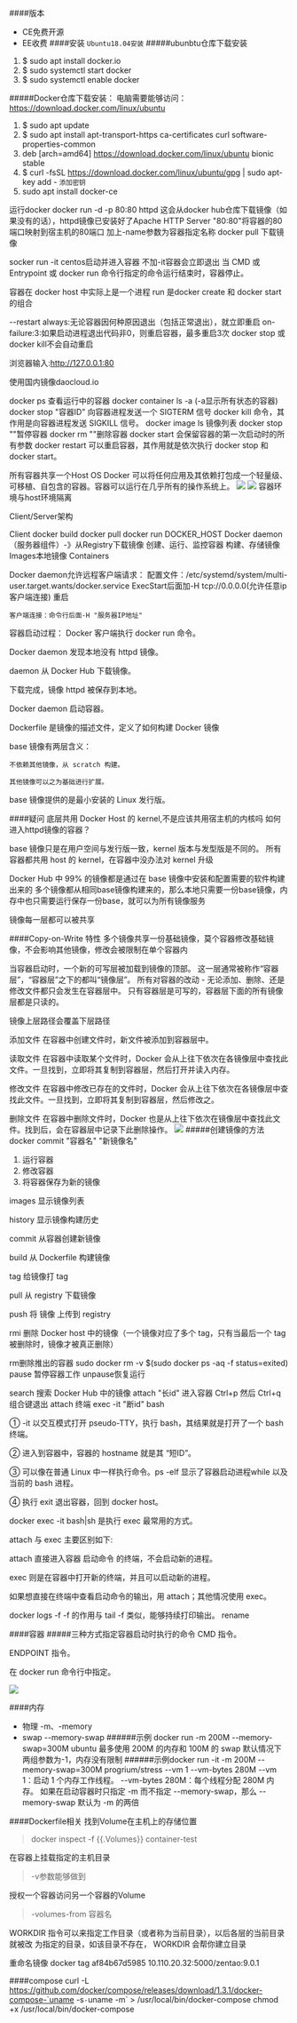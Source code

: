 ####版本
* CE免费开源
* EE收费
####安装 `Ubuntu18.04安装`
#####ubunbtu仓库下载安装
1. $ sudo apt install docker.io  
2. $ sudo systemctl start docker  
3. $ sudo systemctl enable docker 

#####Docker仓库下载安装：
	电脑需要能够访问：https://download.docker.com/linux/ubuntu

1. $ sudo apt update  
2. $ sudo apt install apt-transport-https ca-certificates curl software-properties-common  
3. deb [arch=amd64] https://download.docker.com/linux/ubuntu bionic stable  
4. $ curl -fsSL https://download.docker.com/linux/ubuntu/gpg | sudo apt-key add -   `添加密钥`
5. sudo apt install docker-ce  

运行docker
docker run -d -p 80:80 httpd
	这会从docker hub仓库下载镜像（如果没有的话），httpd镜像已安装好了Apache HTTP Server
	"80:80"将容器的80端口映射到宿主机的80端口
	加上-name参数为容器指定名称
docker pull 下载镜像

socker run -it centos启动并进入容器
不加-it容器会立即退出
当 CMD 或 Entrypoint 或 docker run 命令行指定的命令运行结束时，容器停止。

容器在 docker host 中实际上是一个进程
run 是docker create 和 docker start的组合

--restart
	always:无论容器因何种原因退出（包括正常退出），就立即重启
	on-failure:3:如果启动进程退出代码非0，则重启容器，最多重启3次
docker stop 或docker kill不会自动重启

浏览器输入:http://127.0.0.1:80


使用国内镜像daocloud.io



docker ps 查看运行中的容器
docker container ls -a (-a显示所有状态的容器)
docker stop  "容器ID" 向容器进程发送一个 SIGTERM 信号
docker kill 命令，其作用是向容器进程发送 SIGKILL 信号。
docker image ls 镜像列表
docker stop ""暂停容器
docker rm ""删除容器
docker start 会保留容器的第一次启动时的所有参数
docker restart 可以重启容器，其作用就是依次执行 docker stop 和docker start。



所有容器共享一个Host OS
Docker 可以将任何应用及其依赖打包成一个轻量级、可移植、自包含的容器。容器可以运行在几乎所有的操作系统上。
![](imgs/20180526-170027.png)
![](imgs/20180526-170042.png)
容器环境与host环境隔离

Client/Server架构

Client
	docker build
	docker pull
	docker run
DOCKER_HOST
	Docker daemon（服务器组件）-》从Registry下载镜像
		创建、运行、监控容器
		构建、存储镜像
	Images本地镜像
	Containers
	
Docker daemon允许远程客户端请求：
	配置文件：/etc/systemd/system/multi-user.target.wants/docker.service
	ExecStart后面加-H tcp://0.0.0.0(允许任意ip客户端连接)
	重启
	
	客户端连接：命令行后面-H "服务器IP地址"
	
容器启动过程：
Docker 客户端执行 docker run 命令。

Docker daemon 发现本地没有 httpd 镜像。

daemon 从 Docker Hub 下载镜像。

下载完成，镜像 httpd 被保存到本地。

Docker daemon 启动容器。



Dockerfile 是镜像的描述文件，定义了如何构建 Docker 镜像





base 镜像有两层含义：

	不依赖其他镜像，从 scratch 构建。

	其他镜像可以之为基础进行扩展。
	
base 镜像提供的是最小安装的 Linux 发行版。

####疑问
底层共用 Docker Host 的 kernel,不是应该共用宿主机的内核吗
如何进入httpd镜像的容器？


base 镜像只是在用户空间与发行版一致，kernel 版本与发型版是不同的。
所有容器都共用 host 的 kernel，在容器中没办法对 kernel 升级


Docker Hub 中 99% 的镜像都是通过在 base 镜像中安装和配置需要的软件构建出来的
多个镜像都从相同base镜像构建来的，那么本地只需要一份base镜像，内存中也只需要运行保存一份base，就可以为所有镜像服务

镜像每一层都可以被共享

####Copy-on-Write 特性
多个镜像共享一份基础镜像，莫个容器修改基础镜像，不会影响其他镜像，修改会被限制在单个容器内

当容器启动时，一个新的可写层被加载到镜像的顶部。
这一层通常被称作“容器层”，“容器层”之下的都叫“镜像层”。
所有对容器的改动 - 无论添加、删除、还是修改文件都只会发生在容器层中。
只有容器层是可写的，容器层下面的所有镜像层都是只读的。

镜像上层路径会覆盖下层路径

添加文件
在容器中创建文件时，新文件被添加到容器层中。

读取文件 在容器中读取某个文件时，Docker 会从上往下依次在各镜像层中查找此文件。一旦找到，立即将其复制到容器层，然后打开并读入内存。

修改文件 在容器中修改已存在的文件时，Docker 会从上往下依次在各镜像层中查找此文件。一旦找到，立即将其复制到容器层，然后修改之。

删除文件 在容器中删除文件时，Docker 也是从上往下依次在镜像层中查找此文件。找到后，会在容器层中记录下此删除操作。
![](imgs/20180526-170130.png)
#####创建镜像的方法
	docker commit "容器名" "新镜像名"
1. 运行容器
2. 修改容器
3. 将容器保存为新的镜像



images    显示镜像列表

history   显示镜像构建历史

commit    从容器创建新镜像

build     从 Dockerfile 构建镜像

tag       给镜像打 tag

pull      从 registry 下载镜像

push      将 镜像 上传到 registry

rmi       删除 Docker host 中的镜像（一个镜像对应了多个 tag，只有当最后一个 tag 被删除时，镜像才被真正删除）

rm删除推出的容器
	sudo docker rm -v $(sudo docker ps -aq -f status=exited)
pause 暂停容器工作
unpause恢复运行



search    搜索 Docker Hub 中的镜像
attach "长id"  进入容器   Ctrl+p 然后 Ctrl+q 组合键退出 attach 终端
exec -it "断id" bash

① -it 以交互模式打开 pseudo-TTY，执行 bash，其结果就是打开了一个 bash 终端。

② 进入到容器中，容器的 hostname 就是其 “短ID”。

③ 可以像在普通 Linux 中一样执行命令。ps -elf 显示了容器启动进程while 以及当前的 bash 进程。

④ 执行 exit 退出容器，回到 docker host。

docker exec -it <container> bash|sh 是执行 exec 最常用的方式。

attach 与 exec 主要区别如下:

attach 直接进入容器 启动命令 的终端，不会启动新的进程。

exec 则是在容器中打开新的终端，并且可以启动新的进程。

如果想直接在终端中查看启动命令的输出，用 attach；其他情况使用 exec。

docker logs -f      -f 的作用与 tail -f 类似，能够持续打印输出。
rename

####容器
#####三种方式指定容器启动时执行的命令
CMD 指令。

ENDPOINT 指令。

在 docker run 命令行中指定。



![](imgs/20180526-165847.png)




####内存
* 物理     	-m、-memory
* swap 	--memory-swap
######示例 docker run -m 200M --memory-swap=300M ubuntu
	最多使用 200M 的内存和 100M 的 swap
	默认情况下两组参数为-1，内存没有限制
######示例docker run -it -m 200M --memory-swap=300M progrium/stress --vm 1 --vm-bytes 280M
	--vm 1：启动 1 个内存工作线程。
	--vm-bytes 280M：每个线程分配 280M 内存。
如果在启动容器时只指定 -m 而不指定 --memory-swap，那么 --memory-swap 默认为 -m 的两倍





####Dockerfile相关
找到Volume在主机上的存储位置
> docker inspect -f {{.Volumes}} container-test

在容器上挂载指定的主机目录
> -v参数能够做到

授权一个容器访问另一个容器的Volume
> -volumes-from 容器名

WORKDIR 指令可以来指定工作目录（或者称为当前目录），以后各层的当前目录就被改
为指定的目录，如该目录不存在， WORKDIR 会帮你建立目录



重命名镜像
docker tag af84b67d5985 10.110.20.32:5000/zentao:9.0.1


####compose
curl -L https://github.com/docker/compose/releases/download/1.3.1/docker-compose-`uname -s`-`uname -m` > /usr/local/bin/docker-compose
chmod +x /usr/local/bin/docker-compose